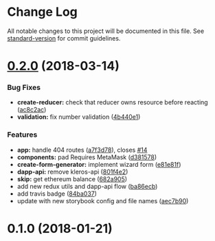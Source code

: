 # Change Log

All notable changes to this project will be documented in this file. See [standard-version](https://github.com/conventional-changelog/standard-version) for commit guidelines.

<a name="0.2.0"></a>

# [0.2.0](https://github.com/kleros/dapper/compare/v0.1.0...v0.2.0) (2018-03-14)

### Bug Fixes

* **create-reducer:** check that reducer owns resource before reacting ([ac8c2ac](https://github.com/kleros/dapper/commit/ac8c2ac))
* **validation:** fix number validation ([4b440e1](https://github.com/kleros/dapper/commit/4b440e1))

### Features

* **app:** handle 404 routes ([a7f3d78](https://github.com/kleros/dapper/commit/a7f3d78)), closes [#14](https://github.com/kleros/dapper/issues/14)
* **components:** pad Requires MetaMask ([d381578](https://github.com/kleros/dapper/commit/d381578))
* **create-form-generator:** implement wizard form ([e81e81f](https://github.com/kleros/dapper/commit/e81e81f))
* **dapp-api:** remove kleros-api ([801f4e2](https://github.com/kleros/dapper/commit/801f4e2))
* **skip:** get ethereum balance ([682a905](https://github.com/kleros/dapper/commit/682a905))
* add new redux utils and dapp-api flow ([ba86ecb](https://github.com/kleros/dapper/commit/ba86ecb))
* add travis badge ([84ba037](https://github.com/kleros/dapper/commit/84ba037))
* update with new storybook config and file names ([aec7b90](https://github.com/kleros/dapper/commit/aec7b90))

<a name="0.1.0"></a>

# 0.1.0 (2018-01-21)
